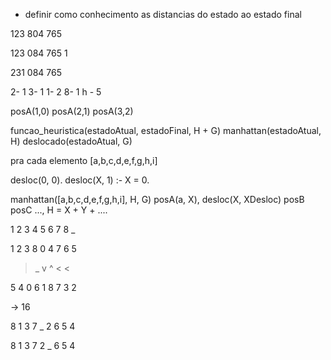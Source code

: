 - definir como conhecimento as distancias do estado ao estado final

123
804
765

123
084
765
1

231
084
765

2- 1
3- 1
1- 2
8- 1
h - 5

posA(1,0)
posA(2,1)
posA(3,2)

funcao_heuristica(estadoAtual, estadoFinal, H + G)
    manhattan(estadoAtual, H)
    deslocado(estadoAtual, G)

pra cada elemento
    [a,b,c,d,e,f,g,h,i]

desloc(0, 0).
desloc(X, 1) :-
    X \= 0.
    

manhattan([a,b,c,d,e,f,g,h,i], H, G)
   posA(a, X),
   desloc(X, XDesloc)
   posB
   posC
    ...,
   H = X + Y + ....



1 2 3
4 5 6
7 8 _

> > >
> > >
> > >


1 2 3
8 0 4
7 6 5

> > >
> _ v
^ < <

5 4 0
6 1 8
7 3 2

-> 16

8 1 3
7 _ 2
6 5 4

8 1 3
7 2 _
6 5 4